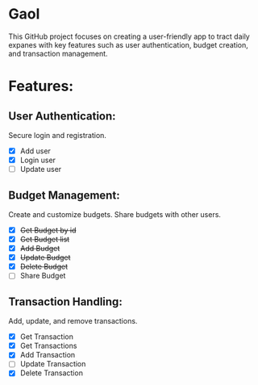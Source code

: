 # Gaol 
This GitHub project focuses on creating a user-friendly app to tract daily expanes with key features such as user authentication, budget creation, and transaction management.

# Features:

## User Authentication:
Secure login and registration.

- [x] Add user
- [x] Login user
- [ ] Update user

## Budget Management:
Create and customize budgets.
Share budgets with other users.

- [x] ~~Get Budget by id~~
- [x] ~~Get Budget list~~
- [x] ~~Add Budget~~
- [x] ~~Update Budget~~
- [x] ~~Delete Budget~~
- [ ] Share Budget

## Transaction Handling:
Add, update, and remove transactions.

- [x] Get Transaction
- [x] Get Transactions
- [x] Add Transaction
- [ ] Update Transaction
- [x] Delete Transaction
